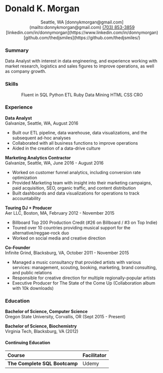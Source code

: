 # Donald K. Morgan

<center><i class="fa fa-globe"></i> Seattle, WA <i class="fa fa-envelope"></i> [donnykmorgan@gmail.com](mailto:donnykmorgan@gmail.com)  
<i class="fa fa-phone"></i> <a href="imessage://donnymorgan5@gmail.com">(703) 853-3859</a> <i class="fa fa-linkedin"></i> [linkedin.com/in/donnymorgan](https://www.linkedin.com/in/donnymorgan)  
<i class="fa fa-github"></i> [github.com/thedjsmiles](https://github.com/thedjsmiles/)</center>

### Summary  
Data Analyst with interest in data engineering, and experience working with market research, logistics and sales figures to improve operations, as well as company growth.

### Skills
<center>Fluent in SQL <i class="fa fa-asterisk"></i> Python <i class="fa fa-asterisk"></i> ETL <i class="fa fa-asterisk"></i> Ruby <i class="fa fa-asterisk"></i> Data Mining <i class="fa fa-asterisk"></i> HTML <i class="fa fa-asterisk"></i> CSS <i class="fa fa-asterisk"></i> CRO </center>


### Experience
**Data Analyst**  
Galvanize, Seattle, WA, August 2016  
- Built our ETL pipeline, data warehouse, data visualizations, and the subsequent ad-hoc analyses
- Collaborated with all business functions to improve operations 
- Aided in the creation of a data-drive culture 

**Marketing Analytics Contractor**  
Galvanize, Seattle, WA, June 2016 - August 2016  
- Worked on customer funnel analytics, including conversion rate optimization
- Provided Marketing team with insight into their marketing campaigns, paid acquisition, SEO, organic traffic, and content distribution
- Built dashboards and data visualizations for operations to track accountability

**Touring DJ + Producer**  
Aer LLC, Boston, MA, February 2012 - November 2015  
- Billboard Top 200 Production Credit (#26 on Billboard / #3 on Top Indie)
- Toured over 10 countries providing musical support for the alternative/reggae-rock duo
- Worked on social media and creative direction

**Co-Founder**  
Infinite Grind, Blacksburg, VA, October 2011 - November 2015  
- Managed a music consultancy that provided artists with various services: management, scouting, booking, marketing, brand consulting, and public relations
- Responsible for creative direction for multiple regionally-popular artists
- Executive Producer for The State of the Come Up (Collaboration album with 10k downloads)


### Education
**Bachelor of Science, Computer Science**  
Oregon State University, Corvallis, OR (Sept 2015 - Present)

**Bachelor of Science, Biochemistry**  
Virginia Tech, Blacksburg, VA (2012)

#### Continuing Education
Course   | Facilitator   |
:--- | :--- |
**The Complete SQL Bootcamp** | Udemy |
